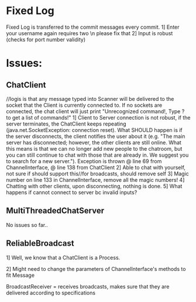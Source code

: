 Fixed Log
=================
Fixed Log is transferred to the commit messages every commit.
1] Enter your username again requires two \n please fix that
2] Input is robust (checks for port number validity)

Issues:
================

ChatClient
----------------
//logis is that any message typed into Scanner will be delivered to the socket that the Client is currently connected to. If no sockets are connected, the chat client will just print "Unrecognized command!, Type ? to get a list of commands!"
1] Client to Server connection is not robust, if the server terminates, the ChatClient keeps repeating (java.net.SocketException: connection reset). What SHOULD happen is if the server disconnects, the client notifies the user about it (e.g. "The main server has disconnected; however, the other clients are still online. What this means is that we can no longer add new people to the chatroom, but you can still continue to chat with those that are already in. We suggest you to search for a new server."). Exception is thrown @ line 69 from ChannelInterface, @ line 138 from ChatClient
2] Able to chat with yourself, not sure if should support this//for broadcasts, should remove self
3] Magic number on line 133 in ChannelInterface, remove all the magic numbers!
4] Chatting with other clients, upon disconnecting, nothing is done.
5] What happens if cannot connect to server bc invalid inputs?


MultiThreadedChatServer
----------------------- 
No issues so far..

ReliableBroadcast
------------------
1] Well, we know that a ChatClient is a Process.

2] Might need to change the parameters of ChannelInterface's methods to fit Message

BroadcastReceiver = receives broadcasts, makes sure that they are delivered according to specifications

